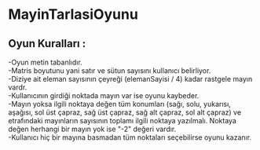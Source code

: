 # MayinTarlasiOyunu
## Oyun Kuralları :

-Oyun metin tabanlıdır.
<br/>
-Matris boyutunu yani satır ve sütun sayısını kullanıcı belirliyor.
<br/>
-Diziye ait eleman sayısının çeyreği (elemanSayisi / 4) kadar rastgele mayın vardr.
<br/>
-Kullanıcının girdiği noktada mayın var ise oyunu kaybeder.
<br/>
-Mayın yoksa ilgili noktaya değen tüm konumları (sağı, solu, yukarısı, aşağısı, sol üst çapraz, sağ üst çapraz, sağ alt çapraz, sol alt çapraz) ve etrafındaki mayınların sayısının toplamı ilgili noktaya yazılmalı. Noktaya değen herhangi bir mayın yok ise "-2" değeri vardır.
<br/>
-Kullanıcı hiç bir mayına basmadan tüm noktaları seçebilirse oyunu kazanır.
